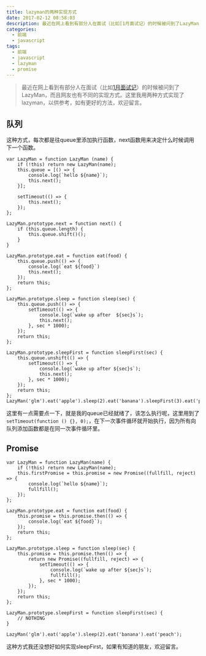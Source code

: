 ```yaml
---
title: lazyman的两种实现方式
date: 2017-02-12 08:58:03
description: 最近在网上看到有部分人在面试（比如[1月面试记）的时候被问到了LazyMan，而且网友也有不同的实现方式。这里我用两种方式实现了lazyman，以供参考，如有更好的方法，欢迎留言。
categories: 
  - 前端
  - javascript
tags:
  - 前端
  - javascript
  - lazyman
  - promise
---
```


> 最近在网上看到有部分人在面试（比如[1月面试记](https://gold.xitu.io/post/587dab348d6d810058d87a0a)）的时候被问到了LazyMan，而且网友也有不同的实现方式。这里我用两种方式实现了lazyman，以供参考，如有更好的方法，欢迎留言。

## 队列

这种方式，每次都是往queue里添加执行函数，next函数用来决定什么时候调用下一个函数。

```
var LazyMan = function LazyMan (name) {
    if (!this) return new LazyMan(name);
    this.queue = [() => {
        console.log(`hello ${name}`);
        this.next();
    }];

    setTimeout(() => {
        this.next();
    });
};

LazyMan.prototype.next = function next() {
    if (this.queue.length) {
        this.queue.shift()();
    }
}

LazyMan.prototype.eat = function eat(food) {
    this.queue.push(() => {
        console.log(`eat ${food}`)
        this.next();
    });
    return this;
};

LazyMan.prototype.sleep = function sleep(sec) {
    this.queue.push(() => {
        setTimeout(() => {
            console.log(`wake up after  ${sec}s`);
            this.next();
        }, sec * 1000);
    });
    return this;
};

LazyMan.prototype.sleepFirst = function sleepFirst(sec) {
    this.queue.unshift(() => {
        setTimeout(() => {
            console.log(`wake up after ${sec}s`);
            this.next();
        }, sec * 1000);
    });
    return this;
};
LazyMan('glm').eat('apple').sleep(2).eat('banana').sleepFirst(3).eat('peach');
```

这里有一点需要点一下，就是我的queue已经就绪了，该怎么执行呢，这里用到了`setTimeout(function () {}, 0);`，在下一次事件循环就开始执行，因为所有向队列添加函数都是在同一次事件循环里。

## Promise

```
var LazyMan = function LazyMan(name) {
    if (!this) return new LazyMan(name);
    this.firstPromise = this.promise = new Promise((fullfill, reject) => {
        console.log(`hello ${name}`);
        fullfill();
    });
};

LazyMan.prototype.eat = function eat(food) {
    this.promise = this.promise.then(() => {
        console.log(`eat ${food}`);
    });
    return this;
};

LazyMan.prototype.sleep = function sleep(sec) {
    this.promise = this.promise.then(() => {
        return new Promise((fullfill, reject) => {
            setTimeout(() => {
                console.log(`wake up after ${sec}s`);
                fullfill();
            }, sec * 1000);
        });
    });
    return this;
};

LazyMan.prototype.sleepFirst = function sleepFirst(sec) {
    // NOTHING
}

LazyMan('glm').eat('apple').sleep(2).eat('banana').eat('peach');
```

这种方式我还没想好如何实现sleepFirst，如果有知道的朋友，欢迎留言。